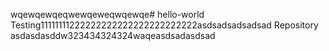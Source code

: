 wqewqewqeqwewqeweqwqewqe# hello-world
Testing11111111222222222222222222222222asdsadsadsadsad Repository
asdasdasddw323434324324waqeasdsadasdsad
